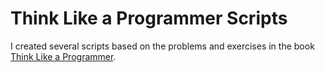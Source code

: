 # Think Like a Programmer Scripts

I created several scripts based on the problems and exercises in the book [Think Like a Programmer](https://www.amazon.com/Think-Like-Programmer-Introduction-Creative/dp/1593274246).
